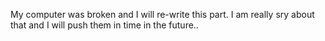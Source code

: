 My computer was broken and I will re-write this part. I am really sry about that and I will push them in time in the future..
